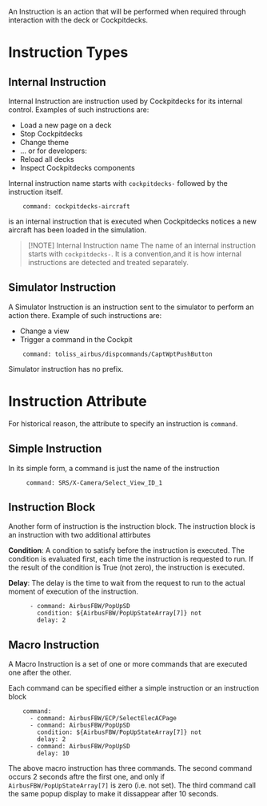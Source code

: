 An Instruction is an action that will be performed when required through interaction with the deck or Cockpitdecks.

# Instruction Types

## Internal Instruction

Internal Instruction are instruction used by Cockpitdecks for its internal control. Examples of such instructions are:

- Load a new page on a deck
- Stop Cockpitdecks
- Change theme
- ...
or for developers:
- Reload all decks
- Inspect Cockpitdecks components

Internal instruction name starts with `cockpitdecks-` followed by the instruction itself.

```
    command: cockpitdecks-aircraft
```

is an internal instruction that is executed when Cockpitdecks notices a new aircraft has been loaded in the simulation.

> [!NOTE] Internal Instruction name
> The name of an internal instruction starts with `cockpitdecks-`. It is a convention,and it is how internal instructions are detected and treated separately.

## Simulator Instruction

A Simulator Instruction is an instruction sent to the simulator to perform an action there. Example of such instructions are:

- Change a view
- Trigger a command in the Cockpit

```
    command: toliss_airbus/dispcommands/CaptWptPushButton
```

Simulator instruction has no prefix.

# Instruction Attribute

For historical reason, the attribute to specify an instruction is `command`.

## Simple Instruction

In its simple form, a command is just the name of the instruction

```
     command: SRS/X-Camera/Select_View_ID_1
```

## Instruction Block

Another form of instruction is the instruction block. The instruction block is an instruction with two additional attirbutes

**Condition**: A condition to satisfy before the instruction is executed. The condition is evaluated first, each time the instruction is requested to run. If the result of the condition is True (not zero), the instruction is executed.

**Delay**: The delay is the time to wait from the request to run to the actual moment of execution of the instruction.

```
      - command: AirbusFBW/PopUpSD
        condition: ${AirbusFBW/PopUpStateArray[7]} not
        delay: 2
```

## Macro Instruction

A Macro Instruction is a set of one or more commands that are executed one after the other.

Each command can be specified either a simple instruction or an instruction block

```
    command:
      - command: AirbusFBW/ECP/SelectElecACPage
      - command: AirbusFBW/PopUpSD
        condition: ${AirbusFBW/PopUpStateArray[7]} not
        delay: 2
      - command: AirbusFBW/PopUpSD
        delay: 10
```

The above macro instruction has three commands. The second command occurs 2 seconds aftre the first one, and only if `AirbusFBW/PopUpStateArray[7]` is zero (i.e. not set). The third command call the same popup display to make it dissappear after 10 seconds.
